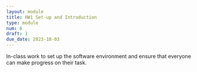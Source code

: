 ```yaml
---
layout: module
title: HW1 Set-up and Introduction
type: module
num: 6
draft: 1
due_date: 2023-10-03
---
```


In-class work to set up the software environment and ensure that everyone can make progress on their task.
